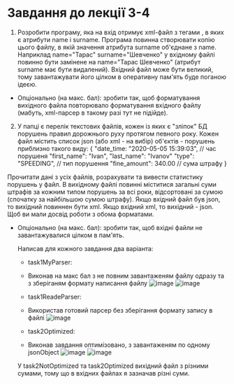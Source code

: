 # Завдання до лекції 3-4

1. Розробити програму, яка на вхід отримує xml-файл з тегами <person>, в яких є атрибути name і surname.
Програма повинна створювати копію цього файлу, в якій значення атрибута surname об'єднане з name.
Наприклад name="Тарас" surname="Шевченко" у вхідному файлі повинно бути замінене на name="Тарас Шевченко" (атрибут surname має бути видалений).
Вхідний файл може бути великий, тому завантажувати його цілком в оперативну пам'ять буде поганою ідеєю.
* Опціонально (на макс. бал): зробити так, щоб форматування вихідного файла повторювало форматування вхідного файлу (мабуть, xml-парсер в такому разі тут не підійде).


2. У папці є перелік текстових файлів, кожен із яких є "зліпок" БД порушень правил дорожнього руху протягом певного року.
Кожен файл містить список json (або xml - на вибір) об'єктів - порушень приблизно такого виду:
{
    "date_time: "2020-05-05 15:39:03", // час порушеня
    "first_name": "Ivan",
    "last_name": "Ivanov"
    "type": "SPEEDING", // тип порушення
    "fine_amount": 340.00 // сума штрафу
}

Прочитати дані з усіх файлів, розрахувати та вивести статистику порушень у файл. В вихідному файлі повинні міститися загальні суми штрафів за кожним типом порушень за всі роки, відсортовані за сумою (спочатку за найбільшою сумою штрафу).
Якщо вхідний файл був json, то вихідний повиннен бути xml. Якщо вхідний xml, то вихідний - json. Щоб ви мали досвід роботи з обома форматами.
* Опціонально (на макс. бал): зробити так, щоб вхідні файли не завантажувалися цілком в пам'ять.
  
  Написав для кожного завдання два варіанта:
   * task1MyParser:
    * Виконав на макс бал з не повним завантаженям файлу одразу та з зберіганям формату написання файлу
  ![image](https://user-images.githubusercontent.com/75033218/204153123-25ffb98c-743d-43d0-bf28-ab8026174440.png)
![image](https://user-images.githubusercontent.com/75033218/204153133-86ef0d0d-7e3a-404a-8cd5-49e81f0ca805.png)
   * task1ReadeParser:
    * Використав готовий парсер без зберігання формату запису в файлі
  ![image](https://user-images.githubusercontent.com/75033218/204153150-c96d9aaa-6967-461a-b824-15da7b17acc1.png)

   * task2Optimized:
   *  Виконав завдання оптимізовано, з завантаженям по одному jsonObject
  ![image](https://user-images.githubusercontent.com/75033218/204153228-3f30a44f-5adc-40d8-8989-5d779487ad45.png)
  ![image](https://user-images.githubusercontent.com/75033218/204153236-81008a67-2423-4493-97ae-33a8f6c3fc66.png)
  
  У task2NotOptimized та task2Optimized вихідний файл з різними сумами, тому що в вхідних файлах я зазначав різні суми.

